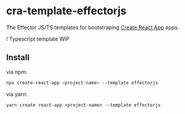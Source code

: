 # cra-template-effectorjs

The Effector JS/TS templates for bootstraping [Create React App](https://github.com/facebook/create-react-app) apps.

! Typescript template WIP

## Install

via npm:
```bash
npx create-react-app <project-name> --template effectorjs
```

via yarn: 
```
yarn create react-app <project-name> --template effectorjs
```
